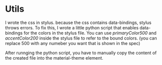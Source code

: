 Utils
================

I wrote the css in stylus.
because the css contains data-bindings, stylus throws errors.
To fix this, I wrote a little python script that enables data-bindings for the colors in the stylus file. 
You can use _primaryColor500_ and _accentColor200_ inside the stylus file to refer to the bound colors. (you can replace 500 with any numeber you want that is shown in the spec)

After runnging the python script, you have to manually copy the content of the created file into the material-theme element.